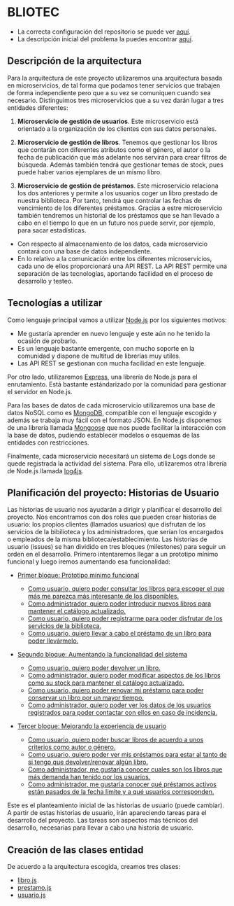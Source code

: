 # BLIOTEC

- La correcta configuración del repositorio se puede ver [aquí](./doc/git_config.md).
- La descripción inicial del problema la puedes encontrar [aquí](./doc/descripcion.md).

## Descripción de la arquitectura

Para la arquitectura de este proyecto utilizaremos una arquitectura basada en microservicios, de tal forma que podamos tener servicios que trabajen de forma independiente pero que a su vez se comuniquen cuando sea necesario. Distinguimos tres microservicios que a su vez darán lugar a tres entidades diferentes:

1. **Microservicio de gestión de usuarios**. Este microservicio está orientado a la organización de los clientes con sus datos personales.

2. **Microservicio de gestión de libros**. Tenemos que gestionar los libros que contarán con diferentes atributos como el género, el autor o la fecha de publicación que más adelante nos servirán para crear filtros de búsqueda. Además también tendrá que gestionar temas de stock, pues puede haber varios ejemplares de un mismo libro.

3. **Microservicio de gestión de préstamos**. Este microservicio relaciona los dos anteriores y permite a los usuarios coger un libro prestado de nuestra biblioteca. Por tanto, tendrá que controlar las fechas de vencimiento de los diferentes préstamos. Gracias a estre microservicio también tendremos un historial de los préstamos que se han llevado a cabo en el tiempo lo que en un futuro nos puede servir, por ejemplo, para sacar estadísticas.

- Con respecto al almacenamiento de los datos, cada microservicio contará con una base de datos independiente.
- En lo relativo a la comunicación entre los diferentes microservicios, cada uno de ellos proporcionará una API REST. La API REST permite una separación de las tecnologías, aportando facilidad en el proceso de desarrollo y testeo.

## Tecnologías a utilizar

Como lenguaje principal vamos a utilizar [Node.js](https://nodejs.org/es/) por los siguientes motivos:
- Me gustaría aprender en nuevo lenguaje y este aún no he tenido la ocasión de probarlo.
- Es un lenguaje bastante emergente, con mucho soporte en la comunidad y dispone de multitud de librerías muy utiles.
- Las API REST se gestionan con mucha facilidad en este lenguaje.

Por otro lado, utilizaremos [Express](https://expressjs.com/es/), una librería de Node.js para el enrutamiento. Está bastante estándarizado por la comunidad para gestionar el servidor en Node.js.

Para las bases de datos de cada microservicio utilizaremos una base de datos NoSQL como es [MongoDB](https://www.mongodb.com/es), compatible con el lenguaje escogido y además se trabaja muy fácil con el formato JSON. En Node.js disponemos de una librería llamada [Mongoose](https://mongoosejs.com/) que nos puede facilitar la interacción con la base de datos, pudiendo establecer modelos o esquemas de las entidades con restricciones.

Finalmente, cada microservicio necesitará un sistema de Logs donde se quede registrada la actividad del sistema. Para ello, utilizaremos otra librería de Node.js llamada [log4js](https://www.npmjs.com/package/log4js).

## Planificación del proyecto: Historias de Usuario

Las historias de usuario nos ayudarán a dirigir y planificar el desarrollo del proyecto. Nos encontramos con dos roles que pueden crear historias de usuario: los propios clientes (llamados usuarios) que disfrutan de los servicios de la bibilioteca y los administradores, que serían los encargados o empleados de la misma biblioteca/establecimiento. Las historias de usuario (issues) se han dividido en tres bloques (milestones) para seguir un orden en el desarrollo. Primero intentaremos llegar a un prototipo mínimo funcional y luego iremos aumentando esa funcionalidad:

- [Primer bloque: Prototipo mínimo funcional](https://github.com/fer227/BLIOTEC/milestone/3)
	- [Como usuario, quiero poder consultar los libros para escoger el que más me parezca más interesante de los disponibles.](https://github.com/fer227/BLIOTEC/issues/7)
	- [Como administrador, quiero poder introducir nuevos libros para mantener el catálogo actualizado.](https://github.com/fer227/BLIOTEC/issues/8)
	- [Como usuario, quiero poder registrarme para poder disfrutar de los servicios de la biblioteca.](https://github.com/fer227/BLIOTEC/issues/9)
	- [Como usuario, quiero llevar a cabo el préstamo de un libro para poder llevármelo.](https://github.com/fer227/BLIOTEC/issues/10)

- [Segundo bloque: Aumentando la funcionalidad del sistema](https://github.com/fer227/BLIOTEC/milestone/4)
	- [Como usuario, quiero poder devolver un libro.](https://github.com/fer227/BLIOTEC/issues/11)
	- [Como administrador, quiero poder modificar aspectos de los libros como su stock para mantener el catálogo actualizado.](https://github.com/fer227/BLIOTEC/issues/12)
	- [Como usuario, quiero poder renovar mi préstamo para poder conservar un libro por un mayor tiempo.](https://github.com/fer227/BLIOTEC/issues/13)
	- [Como administrador, quiero poder ver los datos de los usuarios registrados para poder contactar con ellos en caso de incidencia.](https://github.com/fer227/BLIOTEC/issues/14)

- [Tercer bloque: Mejorando la experiencia de usuario](https://github.com/fer227/BLIOTEC/milestone/5)
	- [Como usuario, quiero poder buscar libros de acuerdo a unos criterios como autor o género.](https://github.com/fer227/BLIOTEC/issues/15)
	- [Como usuario, quiero poder ver mis préstamos para estar al tanto de si tengo que devolver/renovar algún libro.](https://github.com/fer227/BLIOTEC/issues/16)
	- [Como administrador, me gustaría conocer cuales son los libros que más demanda han tenido por los usuarios.](https://github.com/fer227/BLIOTEC/issues/17)
	- [Como administrador, me gustaría conocer qué préstamos activos están pasados de la fecha límite y a qué usuarios corresponden.](https://github.com/fer227/BLIOTEC/issues/18)

Este es el planteamiento inicial de las historias de usuario (puede cambiar). A partir de estas historias de usuario, irán apareciendo tareas para el desarrollo del proyecto. Las tareas son aspectos más técnicos del desarrollo, necesarias para llevar a cabo una historia de usuario.

## Creación de las clases entidad

De acuerdo a la arquitectura escogida, creamos tres clases:

- [libro.js](https://github.com/fer227/BLIOTEC/blob/main/src/libros/libro.js)
- [prestamo.js](https://github.com/fer227/BLIOTEC/blob/main/src/prestamos/prestamo.js)
- [usuario.js](https://github.com/fer227/BLIOTEC/blob/main/src/usuarios/usuario.js)
